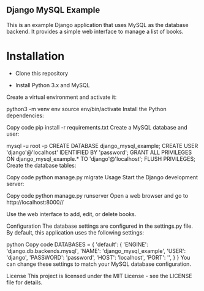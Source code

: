 ## Django MySQL Example
This is an example Django application that uses MySQL as the database backend. It provides a simple web interface to manage a list of books.

# Installation
- Clone this repository

- Install Python 3.x and MySQL

Create a virtual environment and activate it:

python3 -m venv env
source env/bin/activate
Install the Python dependencies:

Copy code
pip install -r requirements.txt
Create a MySQL database and user:


mysql -u root -p
CREATE DATABASE django_mysql_example;
CREATE USER 'django'@'localhost' IDENTIFIED BY 'password';
GRANT ALL PRIVILEGES ON django_mysql_example.* TO 'django'@'localhost';
FLUSH PRIVILEGES;
Create the database tables:

Copy code
python manage.py migrate
Usage
Start the Django development server:

Copy code
python manage.py runserver
Open a web browser and go to http://localhost:8000//

Use the web interface to add, edit, or delete books.

Configuration
The database settings are configured in the settings.py file. By default, this application uses the following settings:

python
Copy code
DATABASES = {
    'default': {
        'ENGINE': 'django.db.backends.mysql',
        'NAME': 'django_mysql_example',
        'USER': 'django',
        'PASSWORD': 'password',
        'HOST': 'localhost',
        'PORT': '',
    }
}
You can change these settings to match your MySQL database configuration.

License
This project is licensed under the MIT License - see the LICENSE file for details.